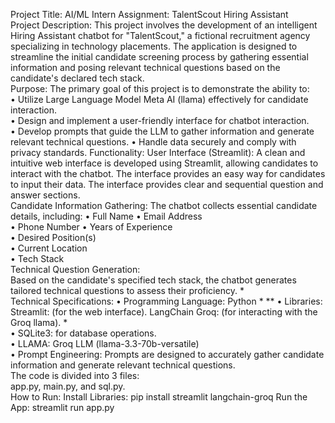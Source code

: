 Project Title: AI/ML Intern Assignment: TalentScout Hiring Assistant  
Project Description: This project involves the development of an intelligent Hiring Assistant chatbot for 
"TalentScout," a fictional recruitment agency specializing in technology placements. The application is 
designed to streamline the initial candidate screening process by gathering essential information and 
posing relevant technical questions based on the candidate's declared tech stack.  
Purpose: The primary goal of this project is to demonstrate the ability to:  
• Utilize Large Language Model Meta AI (llama) effectively for candidate interaction.  
• Design and implement a user-friendly interface for chatbot interaction.  
• Develop prompts that guide the LLM to gather information and generate relevant technical 
questions. 
• Handle data securely and comply with privacy standards. 
Functionality: 
User Interface (Streamlit): 
A clean and intuitive web interface is developed using Streamlit, allowing candidates to interact with the 
chatbot. 
The interface provides an easy way for candidates to input their data. 
The interface provides clear and sequential question and answer sections.  
Candidate Information Gathering: 
The chatbot collects essential candidate details, including: 
• Full Name 
• Email Address  
• Phone Number 
• Years of Experience  
• Desired Position(s)  
• Current Location  
• Tech Stack  
Technical Question Generation:  
Based on the candidate's specified tech stack, the chatbot generates tailored technical questions to assess 
their proficiency. *  
Technical Specifications: 
• Programming Language: Python * ** 
• Libraries: Streamlit: (for the web interface). LangChain Groq: (for interacting with the Groq llama). *  
• SQLite3: for database operations.  
• LLAMA: Groq LLM (llama-3.3-70b-versatile)  
• Prompt Engineering: Prompts are designed to accurately gather candidate information and 
generate relevant technical questions.  
The code is divided into 3 files:  
app.py, main.py, and sql.py.  
How to Run: 
Install Libraries: 
pip install streamlit langchain-groq 
Run the App: 
streamlit run app.py  
